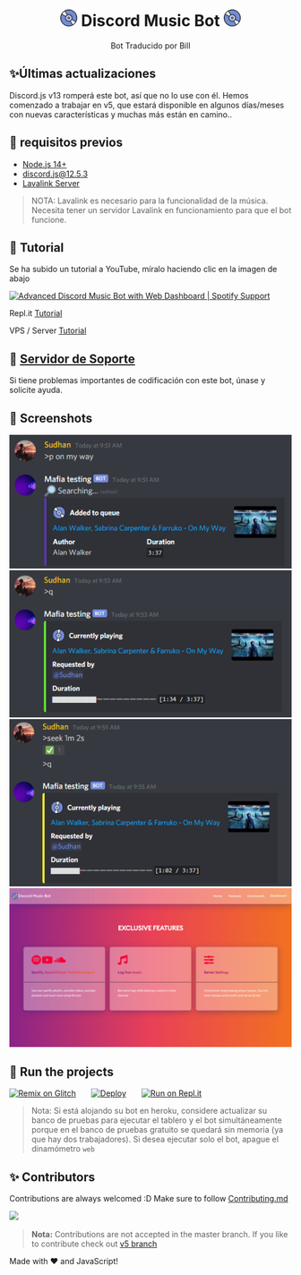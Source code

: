 <h1 align="center"><img src="./assets/logo.gif" width="30px"> Discord Music Bot <img src="./assets/logo.gif" width="30px"></h1>
<p align="center">Bot Traducido por Bill</p>

## ✨Últimas actualizaciones
Discord.js v13 romperá este bot, así que no lo use con él. Hemos comenzado a trabajar en v5, que estará disponible en algunos días/meses con nuevas características y muchas más están en camino..

## 🚧 requisitos previos 

- [Node.js 14+](https://nodejs.org/en/download/)
- [discord.js@12.5.3](https://www.npmjs.com/package/discord.js/v/12.5.3)
- [Lavalink Server](https://github.com/freyacodes/Lavalink#server-configuration)

> NOTA: Lavalink es necesario para la funcionalidad de la música. Necesita tener un servidor Lavalink en funcionamiento para que el bot funcione.

## 📝 Tutorial

Se ha subido un tutorial a YouTube, míralo haciendo clic en la imagen de abajo

[![Advanced Discord Music Bot with Web Dashboard | Spotify Support](https://img.youtube.com/vi/p4lP96Tiv9s/maxresdefault.jpg)](https://www.youtube.com/watch?v=p4lP96Tiv9s)

Repl.it [Tutorial](https://github.com/SudhanPlayz/Discord-MusicBot/wiki/Installation-on-Repl-it)

VPS / Server [Tutorial](https://github.com/SudhanPlayz/Discord-MusicBot/wiki/Installation-on-a-Linux-server)

## 📝 [Servidor de Soporte](https://discord.gg/RKGAPbeaQH)

Si tiene problemas importantes de codificación con este bot, únase y solicite ayuda.

## 📸 Screenshots

<div align="left"><img src="/assets/Screenshot_1.png"></div><div align="center"><img src="/assets/Screenshot_2.png"></div><div align="right"><img src="/assets/Screenshot_3.png"></div>

<div align="center"><img src="/assets/feature.png"></div>

## 💨 Run the projects

[![Remix on Glitch](https://cdn.glitch.com/2703baf2-b643-4da7-ab91-7ee2a2d00b5b%2Fremix-button.svg)](https://glitch.com/edit/#!/import/github/SudhanPlayz/Discord-MusicBot)&nbsp;&nbsp;&nbsp;&nbsp;&nbsp;&nbsp;
[![Deploy](https://www.herokucdn.com/deploy/button.svg)](https://heroku.com/deploy?template=https://github.com/SudhanPlayz/Discord-MusicBot)&nbsp;&nbsp;&nbsp;&nbsp;&nbsp;&nbsp;
[![Run on Repl.it](https://repl.it/badge/github/SudhanPlayz/Discord-MusicBot)](https://repl.it/github/SudhanPlayz/Discord-MusicBot)
> Nota: Si está alojando su bot en heroku, considere actualizar su banco de pruebas para ejecutar el tablero y el bot simultáneamente porque en el banco de pruebas gratuito se quedará sin memoria (ya que hay dos trabajadores). Si desea ejecutar solo el bot, apague el dinamómetro `web`

## ✨ Contributors

Contributions are always welcomed :D Make sure to follow [Contributing.md](/CONTRIBUTING.md)

<a href="https://github.com/SudhanPlayz/Discord-MusicBot/graphs/contributors">
  <img src="https://contributors-img.web.app/image?repo=SudhanPlayz/Discord-MusicBot" />
</a>

> **Nota:** Contributions are not accepted in the master branch. If you like to contribute check out [v5 branch](https://github.com/SudhanPlayz/Discord-MusicBot/tree/v5)

Made with :heart: and JavaScript!
